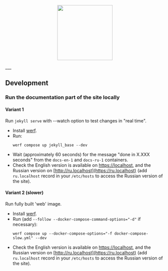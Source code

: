 <p align="center">
  <img src="https://raw.githubusercontent.com/werf/website/main/assets/images/werf-logo.svg?sanitize=true" style="max-height:100%;" height="175">
</p>
___

## Development

### Run the documentation part of the site locally

#### Variant 1

Run `jekyll serve` with --watch option to test changes in "real time".

- Install [werf](http://werf.io/installation.html).
- Run:
  ```shell
  werf compose up jekyll_base --dev
  ```
- Wait (approximately 60 seconds) for the message "done in X.XXX seconds" from the `docs-en-1` and `docs-ru-1` containers.   
- Check the English version is available on [https://localhost](http://localhost), and the Russian version on [http://ru.localhost](https://ru.localhost) (add `ru.localhost` record in your `/etc/hosts` to access the Russian version of the site). 

#### Variant 2 (slower)

Run fully built 'web' image.

- Install [werf](http://werf.io/installation.html). 
- Run (add `--follow --docker-compose-command-options="-d"` if necessary):
  ```shell
  werf compose up --docker-compose-options="-f docker-compose-slow.yml" --dev
  ```
- Check the English version is available on [https://localhost](http://localhost), and the Russian version on [http://ru.localhost](https://ru.localhost) (add `ru.localhost` record in your `/etc/hosts` to access the Russian version of the site). 
